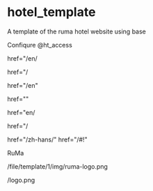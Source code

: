 # hotel_template
A template of the ruma hotel website using base
 

Confiqure @ht_access


href="/en/


href="<?=$site_link; ?>/





href="/en"

href="<?=$site_link; ?>"




href="en/

href="<?=$site_link; ?>/


href="/zh-hans/"
href="<?=$site_link; ?>/#!"

RuMa 
<?=$site_name; ?>



/file/template/1/img/ruma-logo.png
<?=$site_link; ?>/logo.png
